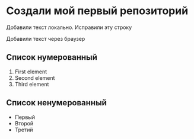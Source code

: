 # Создали мой первый репозиторий

Добавили текст локально. Исправили эту строку

Добавили текст через браузер

## Список нумерованный
1. First element
2. Second element
3. Third element

## Список ненумерованный
* Первый
* Второй
* Третий
